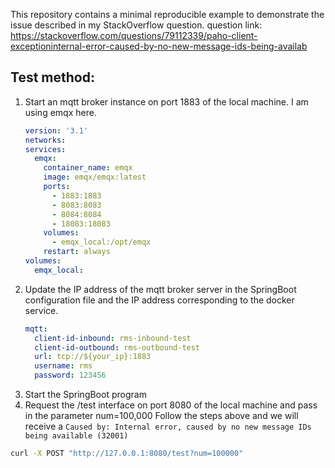 This repository contains a minimal reproducible example to demonstrate the issue described in my StackOverflow question.
question link: https://stackoverflow.com/questions/79112339/paho-client-exceptioninternal-error-caused-by-no-new-message-ids-being-availab

## Test method:
1. Start an mqtt broker instance on port 1883 of the local machine. I am using emqx here.
    ```yaml
    version: '3.1'
    networks:
    services:
      emqx:
        container_name: emqx
        image: emqx/emqx:latest
        ports:
          - 1883:1883
          - 8083:8083
          - 8084:8084
          - 18083:18083
        volumes:
          - emqx_local:/opt/emqx
        restart: always
    volumes:
      emqx_local:
     ```
2. Update the IP address of the mqtt broker server in the SpringBoot configuration file and the IP address corresponding to the docker service.
    ```yaml
    mqtt:
      client-id-inbound: rms-inbound-test
      client-id-outbound: rms-outbound-test
      url: tcp://${your_ip}:1883
      username: rms
      password: 123456
    ```
3. Start the SpringBoot program
4. Request the /test interface on port 8080 of the local machine and pass in the parameter num=100,000
Follow the steps above and we will receive a `Caused by: Internal error, caused by no new message IDs being available (32001)`
```bash
curl -X POST "http://127.0.0.1:8080/test?num=100000"

```
